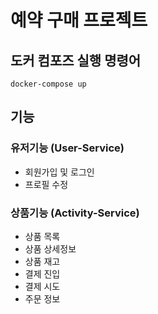 # 예약 구매 프로젝트

## 도커 컴포즈 실행 명령어
```
docker-compose up
```
## 기능
### 유저기능 (User-Service)
- 회원가입 및 로그인
- 프로필 수정
### 상품기능 (Activity-Service)
- 상품 목록
- 상품 상세정보
- 상품 재고 
- 결제 진입
- 결제 시도
- 주문 정보
